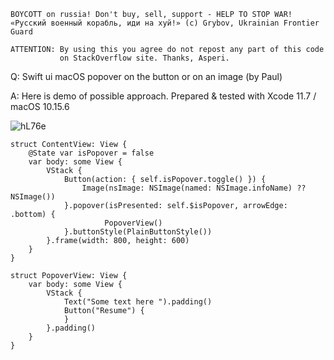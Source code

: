 ```
BOYCOTT on russia! Don't buy, sell, support - HELP TO STOP WAR!
«Русский военный корабль, иди на хуй!» (c) Grybov, Ukrainian Frontier Guard

ATTENTION: By using this you agree do not repost any part of this code
           on StackOverflow site. Thanks, Asperi.
```

Q: Swift ui macOS popover on the button or on an image (by Paul)

A: Here is demo of possible approach. Prepared & tested with Xcode 11.7 / macOS 10.15.6

![hL76e](https://user-images.githubusercontent.com/62171579/167460635-ba638e18-feb5-4830-bce6-3fe03bad658b.png)

```
struct ContentView: View {
    @State var isPopover = false
    var body: some View {
        VStack {
            Button(action: { self.isPopover.toggle() }) {
                Image(nsImage: NSImage(named: NSImage.infoName) ?? NSImage())
            }.popover(isPresented: self.$isPopover, arrowEdge: .bottom) {
                     PopoverView()
            }.buttonStyle(PlainButtonStyle())
        }.frame(width: 800, height: 600)
    }
}

struct PopoverView: View {
    var body: some View {
        VStack {
            Text("Some text here ").padding()
            Button("Resume") {
            }
        }.padding()
    }
}
```
